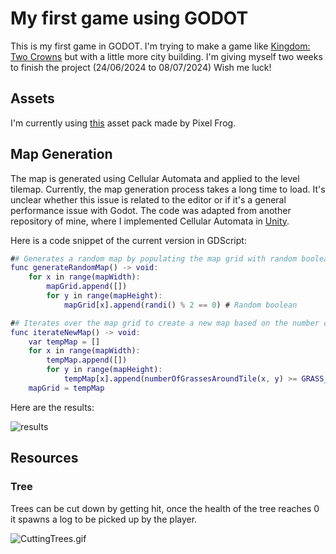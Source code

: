 # My first game using GODOT

This is my first game in GODOT. I'm trying to make a game like 
[Kingdom: Two Crowns](https://store.steampowered.com/app/701160/Kingdom_Two_Crowns/) but with a little more city building. I'm giving myself two weeks to finish the project (24/06/2024 to 08/07/2024)
Wish me luck!

## Assets
I'm currently using [this](https://pixelfrog-assets.itch.io/tiny-swords) asset pack made by Pixel Frog.

## Map Generation
The map is generated using Cellular Automata and applied to the level tilemap. 
Currently, the map generation process takes a long time to load. It's unclear whether this issue is related to the 
editor or if it's a general performance issue with Godot. The code was adapted from another repository of mine, 
where I implemented Cellular Automata in [Unity](https://github.com/lfeq/Artificial-Intelligence-2/blob/master/Ecosystem/Assets/Scripts/Terrain%20Generation/CellularAutomata2D.cs).

Here is a code snippet of the current version in GDScript:
```gd
## Generates a random map by populating the map grid with random boolean values.
func generateRandomMap() -> void:
	for x in range(mapWidth):
		mapGrid.append([])
		for y in range(mapHeight):
			mapGrid[x].append(randi() % 2 == 0) # Random boolean

## Iterates over the map grid to create a new map based on the number of grasses around each tile.
func iterateNewMap() -> void:
	var tempMap = []
	for x in range(mapWidth):
		tempMap.append([])
		for y in range(mapHeight):
			tempMap[x].append(numberOfGrassesAroundTile(x, y) >= GRASS_DENSITY_LIMIT)
	mapGrid = tempMap
```
Here are the results:

![results](MapDemo.gif)

## Resources

### Tree
Trees can be cut down by getting hit, once the health of the tree reaches 0 it spawns a log to be picked up by the player.

![CuttingTrees.gif](CuttingTrees.gif)
